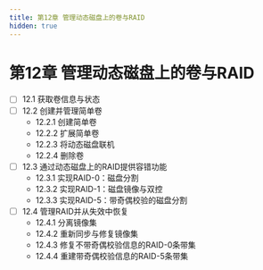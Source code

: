 ```yaml
---
title: 第12章 管理动态磁盘上的卷与RAID
hidden: true
---
```


# 第12章 管理动态磁盘上的卷与RAID

- [ ] 12.1 获取卷信息与状态
- [ ] 12.2 创建并管理简单卷
  - 12.2.1 创建简单卷
  - 12.2.2 扩展简单卷
  - 12.2.3 将动态磁盘联机
  - 12.2.4 删除卷
- [ ] 12.3 通过动态磁盘上的RAID提供容错功能
  - 12.3.1 实现RAID-0：磁盘分割
  - 12.3.2 实现RAID-1：磁盘镜像与双控
  - 12.3.3 实现RAID-5：带奇偶校验的磁盘分割
- [ ] 12.4 管理RAID并从失效中恢复
  - 12.4.1 分离镜像集
  - 12.4.2 重新同步与修复镜像集
  - 12.4.3 修复不带奇偶校验信息的RAID-0条带集
  - 12.4.4 重建带奇偶校验信息的RAID-5条带集
